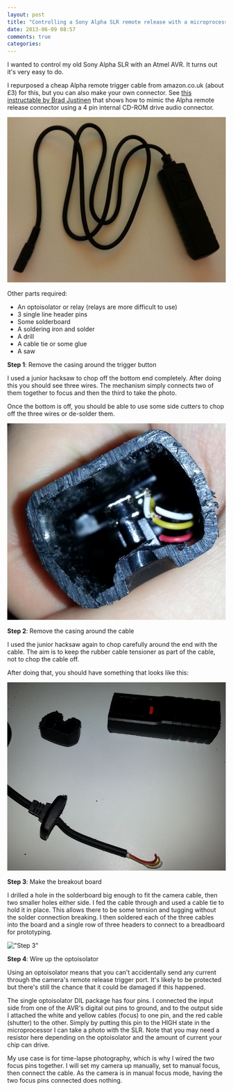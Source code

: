 ```yaml
---
layout: post
title: "Controlling a Sony Alpha SLR remote release with a microprocessor"
date: 2013-06-09 08:57
comments: true
categories:
---
```


I wanted to control my old Sony Alpha SLR with an Atmel AVR. It turns out it's
very easy to do.

I repurposed a cheap Alpha remote trigger cable from amazon.co.uk (about £3)
for this, but you can also make your own connector. See [this instructable by Brad Justinen](http://www.instructables.com/id/Homebew-Wired-SONY-ALPHA-Remote/)
that shows how to mimic the Alpha remote release connector using a 4 pin
internal CD-ROM drive audio connector.

!["Sony Alpha Shutter Release Cable"](/images/alpha-remote-trigger/cable.jpg)

Other parts required:

* An optoisolator or relay (relays are more difficult to use)
* 3 single line header pins
* Some solderboard
* A soldering iron and solder
* A drill
* A cable tie or some glue
* A saw

**Step 1**: Remove the casing around the trigger button

I used a junior hacksaw to chop off the bottom end completely. After doing this
you should see three wires. The mechanism simply connects two of them together
to focus and then the third to take the photo.

Once the bottom is off, you should be able to use some side cutters to chop off
the three wires or de-solder them.

!["Step 1"](/images/alpha-remote-trigger/step1-a.jpg)

**Step 2**: Remove the casing around the cable

I used the junior hacksaw again to chop carefully around the end with the
cable. The aim is to keep the rubber cable tensioner as part of the cable, not
to chop the cable off.

After doing that, you should have something that looks like this:

!["Step 2"](/images/alpha-remote-trigger/step1-b.jpg)

**Step 3**: Make the breakout board

I drilled a hole in the solderboard big enough to fit the camera cable, then
two smaller holes either side. I fed the cable through and used a cable tie to
hold it in place. This allows there to be some tension and tugging without the
solder connection breaking. I then soldered each of the three cables into the
board and a single row of three headers to connect to a breadboard for
prototyping.

!["Step 3"](/images/alpha-remote-trigger/step2.jpg)

**Step 4**: Wire up the optoisolator

Using an optoisolator means that you can't accidentally send any current
through the camera's remote release trigger port. It's likely to be protected
but there's still the chance that it could be damaged if this happened.

The single optoisolator DIL package has four pins. I connected the input side
from one of the AVR's digital out pins to ground, and to the output side I
attached the white and yellow cables (focus) to one pin, and the red cable
(shutter) to the other. Simply by putting this pin to the HIGH state in the
microprocessor I can take a photo with the SLR. Note that you may need a
resistor here depending on the optoisolator and the amount of current your chip
can drive.

My use case is for time-lapse photography, which is why I wired the two focus
pins together. I will set my camera up manually, set to manual focus, then
connect the cable. As the camera is in manual focus mode, having the two focus
pins connected does nothing.
